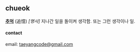 ## chueok

<u>**추억**</u> (追憶)
_[명사]_ 지나간 일을 돌이켜 생각함. 또는 그런 생각이나 일.

#### contact

email: taeyangcode@gmail.com
